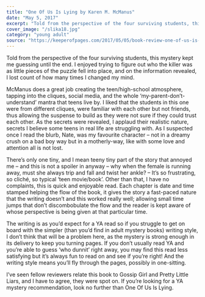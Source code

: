 ```yaml
---
title: "One Of Us Is Lying by Karen M. McManus"
date: "May 5, 2017"
excerpt: "Told from the perspective of the four surviving students, this mystery kept me guessing until the end. I enjoyed trying to figure out who the killer was as little pieces of the puzzle fell into place, and on the information revealed, I lost count of how many times I changed my mind."
cover_image: "/slika18.jpg"
category: "young adult"
source: "https://keeperofpages.com/2017/05/05/book-review-one-of-us-is-lying-by-karen-m-mcmanus/"
---
```


Told from the perspective of the four surviving students, this mystery kept me guessing until the end. I enjoyed trying to figure out who the killer was as little pieces of the puzzle fell into place, and on the information revealed, I lost count of how many times I changed my mind.

McManus does a great job creating the teen/high-school atmosphere, tapping into the cliques, social media, and the whole ‘my-parent-don’t-understand’ mantra that teens live by. I liked that the students in this one were from different cliques, were familiar with each other but not friends, thus allowing the suspense to build as they were not sure if they could trust each other. As the secrets were revealed, I applaud their realistic nature, secrets I believe some teens in real life are struggling with. As I suspected once I read the blurb, Nate, was my favourite character – not in a dreamy crush on a bad boy way but in a motherly-way, like with some love and attention all is not lost.

There’s only one tiny, and I mean teeny tiny part of the story that annoyed me – and this is not a spoiler in anyway – why when the female is running away, must she always trip and fall and twist her ankle? – It’s so frustrating, so cliché, so typical ‘teen movie/book’. Other than that, I have no complaints, this is quick and enjoyable read. Each chapter is date and time stamped helping the flow of the book, it gives the story a fast-paced nature that the writing doesn’t and this worked really well; allowing small time jumps that don’t discombobulate the flow and the reader is kept aware of whose perspective is being given at that particular time.

The writing is as you’d expect for a YA read so if you struggle to get on board with the simpler (than you’d find in adult mystery books) writing style, I don’t think that will be a problem here, as the mystery is strong enough in its delivery to keep you turning pages. If you don’t usually read YA and you’re able to guess ‘who dunnit’ right away, you may find this read less satisfying but it’s always fun to read on and see if you’re right! And the writing style means you’ll fly through the pages, possibly in one-sitting.

I’ve seen fellow reviewers relate this book to Gossip Girl and Pretty Little Liars, and I have to agree, they were spot on. If you’re looking for a YA mystery recommendation, look no further than One Of Us Is Lying.
